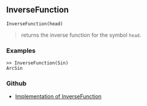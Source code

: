 ## InverseFunction

```
InverseFunction(head)
```

> returns the inverse function for the symbol `head`.
 
### Examples

```
>> InverseFunction(Sin)
ArcSin
```

### Github

* [Implementation of InverseFunction](https://github.com/axkr/symja_android_library/blob/master/symja_android_library/matheclipse-core/src/main/java/org/matheclipse/core/reflection/system/InverseFunction.java#L38) 
